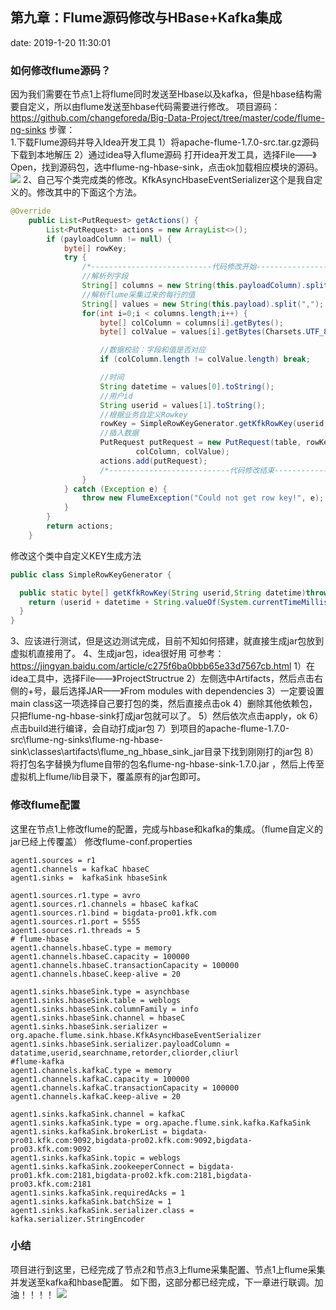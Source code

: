 ﻿## 第九章：Flume源码修改与HBase+Kafka集成
date: 2019-1-20 11:30:01


### 如何修改flume源码？
因为我们需要在节点1上将flume同时发送至Hbase以及kafka，但是hbase结构需要自定义，所以由flume发送至hbase代码需要进行修改。
项目源码：https://github.com/changeforeda/Big-Data-Project/tree/master/code/flume-ng-sinks
步骤：  
1.下载Flume源码并导入Idea开发工具
1）将apache-flume-1.7.0-src.tar.gz源码下载到本地解压
2）通过idea导入flume源码
打开idea开发工具，选择File——》Open，找到源码包，选中flume-ng-hbase-sink，点击ok加载相应模块的源码。
![](http://ww1.sinaimg.cn/large/005BOtkIly1fzd1atesvcj30dw0fmaae.jpg)
2、自己写个类完成类的修改。KfkAsyncHbaseEventSerializer这个是我自定义的。修改其中的下面这个方法。
```java
@Override
    public List<PutRequest> getActions() {
        List<PutRequest> actions = new ArrayList<>();
        if (payloadColumn != null) {
            byte[] rowKey;
            try {
                /*---------------------------代码修改开始---------------------------------*/
                //解析列字段
                String[] columns = new String(this.payloadColumn).split(",");
                //解析flume采集过来的每行的值
                String[] values = new String(this.payload).split(",");
                for(int i=0;i < columns.length;i++) {
                    byte[] colColumn = columns[i].getBytes();
                    byte[] colValue = values[i].getBytes(Charsets.UTF_8);

                    //数据校验：字段和值是否对应
                    if (colColumn.length != colValue.length) break;

                    //时间
                    String datetime = values[0].toString();
                    //用户id
                    String userid = values[1].toString();
                    //根据业务自定义Rowkey
                    rowKey = SimpleRowKeyGenerator.getKfkRowKey(userid, datetime);
                    //插入数据
                    PutRequest putRequest = new PutRequest(table, rowKey, cf,
                            colColumn, colValue);
                    actions.add(putRequest);
                    /*---------------------------代码修改结束---------------------------------*/
                }
            } catch (Exception e) {
                throw new FlumeException("Could not get row key!", e);
            }
        }
        return actions;
    }
```
修改这个类中自定义KEY生成方法
```java
public class SimpleRowKeyGenerator {

  public static byte[] getKfkRowKey(String userid,String datetime)throws UnsupportedEncodingException {
    return (userid + datetime + String.valueOf(System.currentTimeMillis())).getBytes("UTF8");
  }
}
```
3、应该进行测试，但是这边测试完成，目前不知如何搭建，就直接生成jar包放到虚拟机直接用了。
4、生成jar包，idea很好用
可参考：https://jingyan.baidu.com/article/c275f6ba0bbb65e33d7567cb.html
1）在idea工具中，选择File——》ProjectStructrue
2）左侧选中Artifacts，然后点击右侧的+号，最后选择JAR——》From modules with dependencies
3）一定要设置main class这一项选择自己要打包的类，然后直接点击ok
4）删除其他依赖包，只把flume-ng-hbase-sink打成jar包就可以了。
5）然后依次点击apply，ok
6）点击build进行编译，会自动打成jar包
7）到项目的apache-flume-1.7.0-src\flume-ng-sinks\flume-ng-hbase-sink\classes\artifacts\flume_ng_hbase_sink_jar目录下找到刚刚打的jar包
8）将打包名字替换为flume自带的包名flume-ng-hbase-sink-1.7.0.jar ，然后上传至虚拟机上flume/lib目录下，覆盖原有的jar包即可。
### 修改flume配置
这里在节点1上修改flume的配置，完成与hbase和kafka的集成。（flume自定义的jar已经上传覆盖）
修改flume-conf.properties
```
agent1.sources = r1
agent1.channels = kafkaC hbaseC 
agent1.sinks =  kafkaSink hbaseSink

agent1.sources.r1.type = avro
agent1.sources.r1.channels = hbaseC kafkaC
agent1.sources.r1.bind = bigdata-pro01.kfk.com
agent1.sources.r1.port = 5555
agent1.sources.r1.threads = 5
# flume-hbase
agent1.channels.hbaseC.type = memory
agent1.channels.hbaseC.capacity = 100000
agent1.channels.hbaseC.transactionCapacity = 100000
agent1.channels.hbaseC.keep-alive = 20

agent1.sinks.hbaseSink.type = asynchbase
agent1.sinks.hbaseSink.table = weblogs
agent1.sinks.hbaseSink.columnFamily = info
agent1.sinks.hbaseSink.channel = hbaseC
agent1.sinks.hbaseSink.serializer = org.apache.flume.sink.hbase.KfkAsyncHbaseEventSerializer
agent1.sinks.hbaseSink.serializer.payloadColumn = datatime,userid,searchname,retorder,cliorder,cliurl
#flume-kafka
agent1.channels.kafkaC.type = memory
agent1.channels.kafkaC.capacity = 100000
agent1.channels.kafkaC.transactionCapacity = 100000
agent1.channels.kafkaC.keep-alive = 20

agent1.sinks.kafkaSink.channel = kafkaC
agent1.sinks.kafkaSink.type = org.apache.flume.sink.kafka.KafkaSink
agent1.sinks.kafkaSink.brokerList = bigdata-pro01.kfk.com:9092,bigdata-pro02.kfk.com:9092,bigdata-pro03.kfk.com:9092
agent1.sinks.kafkaSink.topic = weblogs
agent1.sinks.kafkaSink.zookeeperConnect = bigdata-pro01.kfk.com:2181,bigdata-pro02.kfk.com:2181,bigdata-pro03.kfk.com:2181
agent1.sinks.kafkaSink.requiredAcks = 1
agent1.sinks.kafkaSink.batchSize = 1
agent1.sinks.kafkaSink.serializer.class = kafka.serializer.StringEncoder
```

### 小结
项目进行到这里，已经完成了节点2和节点3上flume采集配置、节点1上flume采集并发送至kafka和hbase配置。
如下图，这部分都已经完成，下一章进行联调。加油！！！！
![](http://ww1.sinaimg.cn/large/005BOtkIly1fzd2e99ywhj30go0gp43u.jpg)